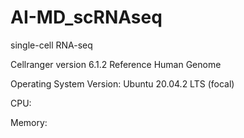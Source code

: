 # AI-MD_scRNAseq
single-cell RNA-seq

Cellranger version 6.1.2
Reference Human Genome


Operating System Version: Ubuntu 20.04.2 LTS (focal)

CPU: 

Memory: 
